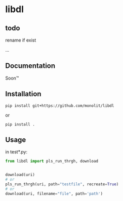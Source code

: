 # libdl

## todo

rename if exist

...

## Documentation

Soon™

## Installation

`pip install git+https://github.com/monolit/libdl`

or

`pip install .`

## Usage

in test*.py:
```python
from libdl import pls_run_thrgh, download


download(uri)
# or
pls_run_thrgh(uri, path="testfile", recreate=True)
# or
download(uri, filename="file", path='path')
```
